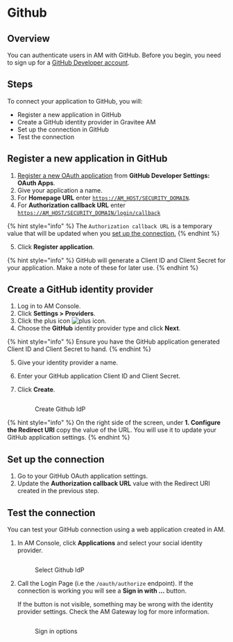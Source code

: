 # Github

## Overview

You can authenticate users in AM with GitHub. Before you begin, you need to sign up for a [GitHub Developer account](https://github.com/join).

## Steps

To connect your application to GitHub, you will:

* Register a new application in GitHub
* Create a GitHub identity provider in Gravitee AM
* Set up the connection in GitHub
* Test the connection

## Register a new application in GitHub

1. [Register a new OAuth application](https://github.com/settings/applications/new) from **GitHub Developer Settings: OAuth Apps**.
2. Give your application a name.
3. For **Homepage URL** enter [`https://AM_HOST/SECURITY_DOMAIN`](https://am\_host/SECURITY\_DOMAIN).
4. For **Authorization callback URL** enter [`https://AM_HOST/SECURITY_DOMAIN/login/callback`](https://am\_host/SECURITY\_DOMAIN/login/callback)

{% hint style="info" %}
The `Authorization callback URL` is a temporary value that will be updated when you [set up the connection.](github.md#set-up-the-connection)
{% endhint %}

5. Click **Register application**.

{% hint style="info" %}
GitHub will generate a Client ID and Client Secret for your application. Make a note of these for later use.
{% endhint %}

## Create a GitHub identity provider

1. Log in to AM Console.
2. Click **Settings > Providers**.
3. Click the plus icon ![plus icon](https://docs.gravitee.io/images/icons/plus-icon.png).
4. Choose the **GitHub** identity provider type and click **Next**.

{% hint style="info" %}
Ensure you have the GitHub application generated Client ID and Client Secret to hand.
{% endhint %}

5. Give your identity provider a name.
6. Enter your GitHub application Client ID and Client Secret.
7.  Click **Create**.



    <figure><img src="https://docs.gravitee.io/images/am/current/graviteeio-am-userguide-social-idp-github.png" alt=""><figcaption><p>Create Github IdP</p></figcaption></figure>

{% hint style="info" %}
On the right side of the screen, under **1. Configure the Redirect URI** copy the value of the URL. You will use it to update your GitHub application settings.
{% endhint %}

## Set up the connection

1. Go to your GitHub OAuth application settings.
2. Update the **Authorization callback URL** value with the Redirect URI created in the previous step.

## Test the connection

You can test your GitHub connection using a web application created in AM.

1.  In AM Console, click **Applications** and select your social identity provider.



    <figure><img src="https://docs.gravitee.io/images/am/current/graviteeio-am-userguide-social-idp-list.png" alt=""><figcaption><p>Select Github IdP</p></figcaption></figure>
2.  Call the Login Page (i.e the `/oauth/authorize` endpoint). If the connection is working you will see a **Sign in with …​** button.

    If the button is not visible, something may be wrong with the identity provider settings. Check the AM Gateway log for more information.

    <figure><img src="https://docs.gravitee.io/images/am/current/graviteeio-am-userguide-social-idp-login.png" alt=""><figcaption><p>Sign in options</p></figcaption></figure>
